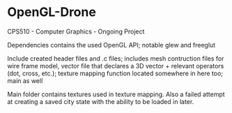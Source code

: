 # OpenGL-Drone
CPS510 - Computer Graphics - Ongoing Project

Dependencies contains the used OpenGL API; notable glew and freeglut

Include created header files and .c files; includes mesh contruction files for wire frame model, vector file that declares a 3D vector + relevant operators (dot, cross, etc.); texture mapping function located somewhere in here too; main as well

Main folder contains textures used in texture mapping. Also a failed attempt at creating a saved city state with the ability to be loaded in later.
